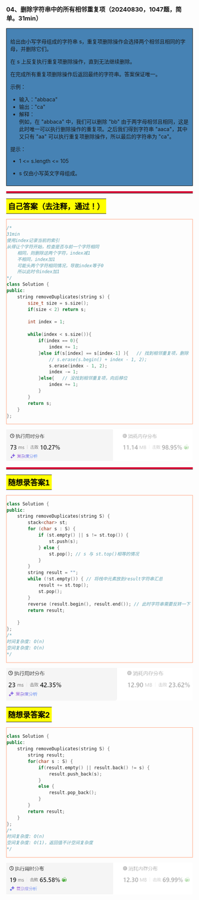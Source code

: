 ### 04、删除字符串中的所有相邻重复项（20240830，1047题，简单。31min）
<div style="border: 1px solid black; padding: 10px; background-color: SteelBlue;">

给出由小写字母组成的字符串 s，重复项删除操作会选择两个相邻且相同的字母，并删除它们。

在 s 上反复执行重复项删除操作，直到无法继续删除。

在完成所有重复项删除操作后返回最终的字符串。答案保证唯一。

 

示例：

- 输入："abbaca"
- 输出："ca"
- 解释：  
例如，在 "abbaca" 中，我们可以删除 "bb" 由于两字母相邻且相同，这是此时唯一可以执行删除操作的重复项。之后我们得到字符串 "aaca"，其中又只有 "aa" 可以执行重复项删除操作，所以最后的字符串为 "ca"。
 

提示：

- 1 <= s.length <= 105
- s 仅由小写英文字母组成。

  </p>
</div>

<hr style="border-top: 5px solid #DC143C;">
<table>
  <tr>
    <td bgcolor="Yellow" style="padding: 5px; border: 0px solid black;">
      <span style="font-weight: bold; font-size: 20px;color: black;">
      自己答案（去注释，通过！）
      </span>
    </td>
  </tr>
</table>
<div style="padding: 0px; border: 1.5px solid LightSalmon; margin-bottom: 10px;">

```C++ {.line-numbers}
/*
31min
使用index记录当前的索引
从得让个字符开始，检查是否与前一个字符相同
    相同，则删除这两个字符，index减1
    不相同，index加1
    可能头两个字符相同情况，导致index等于0
    所以此时令index加1
*/
class Solution {
public:
    string removeDuplicates(string s) {
        size_t size = s.size();
        if(size < 2) return s;

        int index = 1;

        while(index < s.size()){
            if(index == 0){
                index += 1;
            }else if(s[index] == s[index-1] ){   // 找到相邻重复项，删除
                // s.erase(s.begin() + index - 1, 2);
                s.erase(index - 1, 2);
                index -= 1;
            }else{   // 没找到相邻重复项，向后移位
                index += 1;
            }
        }
        return s;
    }
};
```

</div>

![alt text](image/0bc047d0c8ac389983b86e515a7ce5e.png)

<hr style="border-top: 5px solid #DC143C;">

<table>
  <tr>
    <td bgcolor="Yellow" style="padding: 5px; border: 0px solid black;">
      <span style="font-weight: bold; font-size: 20px;color: black;">
      随想录答案1
      </span>
    </td>
  </tr>
</table>

<div style="padding: 0px; border: 1.5px solid LightSalmon; margin-bottom: 10px">

```C++ {.line-numbers}
class Solution {
public:
    string removeDuplicates(string S) {
        stack<char> st;
        for (char s : S) {
            if (st.empty() || s != st.top()) {
                st.push(s);
            } else {
                st.pop(); // s 与 st.top()相等的情况
            }
        }
        string result = "";
        while (!st.empty()) { // 将栈中元素放到result字符串汇总
            result += st.top();
            st.pop();
        }
        reverse (result.begin(), result.end()); // 此时字符串需要反转一下
        return result;

    }
};
/*
时间复杂度: O(n)  
空间复杂度: O(n)
*/
```
</div>

![alt text](image/62fd5ecd6ec1f5792fb870e6d4e8a60.png)

<table>
  <tr>
    <td bgcolor="Yellow" style="padding: 5px; border: 0px solid black;">
      <span style="font-weight: bold; font-size: 20px;color: black;">
      随想录答案2
      </span>
    </td>
  </tr>
</table>

<div style="padding: 0px; border: 1.5px solid LightSalmon; margin-bottom: 10px">

```C++ {.line-numbers}
class Solution {
public:
    string removeDuplicates(string S) {
        string result;
        for(char s : S) {
            if(result.empty() || result.back() != s) {
                result.push_back(s);
            }
            else {
                result.pop_back();
            }
        }
        return result;
    }
};
/*
时间复杂度: O(n)
空间复杂度: O(1)，返回值不计空间复杂度
*/
```
</div>

![alt text](image/92536ac01035c200b25d7ce729165df.png)

